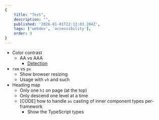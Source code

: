 ```yaml
---
{
    title: "Text",
    description: "",
    published: '2026-01-01T22:12:03.284Z',
    tags: ['webdev', 'accessibility'],
    order: 9
}
---
```


- Color contrast
  - AA vs AAA
    - [Detection](https://developer.mozilla.org/en-US/docs/Web/CSS/@media/prefers-contrast)
- `rem` vs `px`
  - Show browser resizing	
  - Usage with `vh` and such
- Heading map
  - Only one `h1` on page (at the top)
  - Only descend one level at a time
  - [CODE] how to handle `as` casting of inner component types per-framework
    - Show the TypeScript types

